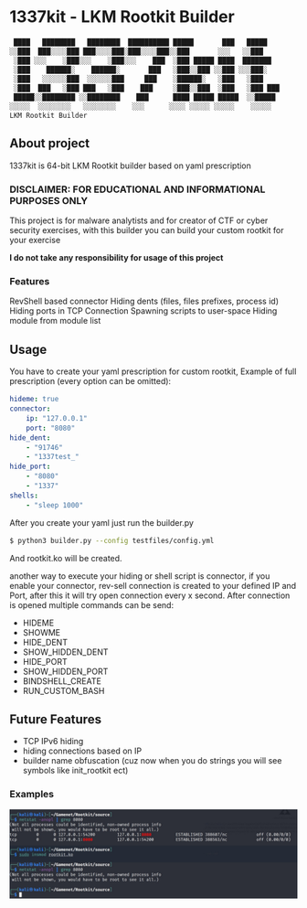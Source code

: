 # 1337kit - LKM Rootkit Builder

```
 ████   ████████   ████████  ██████████ █████       ███   █████   
░░███  ███░░░░███ ███░░░░███░███░░░░███░░███       ░░░   ░░███    
 ░███ ░░░    ░███░░░    ░███░░░    ███  ░███ █████ ████  ███████  
 ░███    ██████░    ██████░       ███   ░███░░███ ░░███ ░░░███░   
 ░███   ░░░░░░███  ░░░░░░███     ███    ░██████░   ░███   ░███    
 ░███  ███   ░███ ███   ░███    ███     ░███░░███  ░███   ░███ ███
 █████░░████████ ░░████████    ███      ████ █████ █████  ░░█████ 
░░░░░  ░░░░░░░░   ░░░░░░░░    ░░░      ░░░░ ░░░░░ ░░░░░    ░░░░░  
LKM Rootkit Builder
```

## About project

1337kit is 64-bit LKM Rootkit builder based on yaml prescription

### DISCLAIMER: FOR EDUCATIONAL AND INFORMATIONAL PURPOSES ONLY

This project is for malware analytists and for creator of CTF or cyber security exercises, with this builder you can build your custom rootkit for your exercise

**I do not take any responsibility for usage of this project**

### Features

RevShell based connector
Hiding dents (files, files prefixes, process id)
Hiding ports in TCP Connection
Spawning scripts to user-space
Hiding module from module list

## Usage

You have to create your yaml prescription for custom rootkit,
Example of full prescription (every option can be omitted):

```yaml
hideme: true
connector: 
    ip: "127.0.0.1"
    port: "8080"
hide_dent:
    - "91746"
    - "1337test_"
hide_port:
    - "8080"
    - "1337"
shells:
    - "sleep 1000"
```

After you create your yaml just run the builder.py

```sh
$ python3 builder.py --config testfiles/config.yml
```
And rootkit.ko will be created.

another way to execute your hiding or shell script is connector, if you enable your connector, rev-sell connection is created to your defined IP and Port, after this it will try open connection every x second. After connection is opened multiple commands can be send:

* HIDEME
* SHOWME
* HIDE_DENT
* SHOW_HIDDEN_DENT
* HIDE_PORT
* SHOW_HIDDEN_PORT
* BINDSHELL_CREATE
* RUN_CUSTOM_BASH

## Future Features

* TCP IPv6 hiding
* hiding connections based on IP
* builder name obfuscation (cuz now when you do strings you will see symbols like init_rootkit ect)

### Examples

![example](images/example.jpeg)

